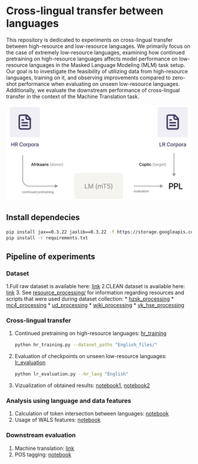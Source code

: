 # Cross-lingual transfer between languages

This repository is dedicated to experiments on cross-lingual transfer between high-resource and low-resource languages. We primarily focus on the case of extremely low-resource languages, examining how continued pretraining on high-resource languages affects model performance on low-resource languages in the Masked Language Modeling (MLM) task setup. Our goal is to investigate the feasibility of utilizing data from high-resource languages, training on it, and observing improvements compared to zero-shot performance when evaluating on unseen low-resource languages. Additionally, we evaluate the downstream performance of cross-lingual transfer in the context of the Machine Translation task.

<p align="center">
    <img src="data/schema.png" width=500px/>
</p>

## Install dependecies

```bash
pip install jax==0.3.22 jaxlib==0.3.22 -f https://storage.googleapis.com/jax-releases/jax_releases.html
pip install -r requirements.txt
```

## Pipeline of experiments

### Dataset
1.Full raw dataset is available here: [link](https://disk.yandex.ru/d/OeLH8C1F94stgw)
2.CLEAN dataset is available here: [link](https://disk.yandex.ru/d/9bSDY6NdWUT31Q)
3. See [resource_processing/](resource_processing/) for information regarding resources and scripts that were used during dataset collection:
    * [hzsk_processing](resource_processing/hzsk_processing.py)
    * [mc4_processing](resource_processing/mc4_processing.py)
    * [ud_processing](resource_processing/ud_processing.py)
    * [wiki_processing](wiki_processing/ud_processing.py)
    * [vk_hse_processing](wiki_processing/ud_processing.py)
    
### Cross-lingual transfer
1. Continued pretraining on high-resource languages: [hr_training](mt5_experiments/hr_training.py)
    ```bash
    python hr_training.py --dataset_paths "English_files/"
    ```
2. Evaluation of checkpoints on unseen low-resource languages: [lr_evaluation](mt5_experiments/lr_evaluation.py)
    ```bash
    python lr_evaluation.py --hr_lang "English"
    ```
3. Vizualization of obtained results: [notebook1](notebooks/mlm-statistic.ipynb), [notebook2](notebooks/TL%20visualization.ipynb)

### Analysis using language and data features
1. Calculation of token intersection between languages: [notebook](notebooks/Tokens%20intersection.ipynb)
2. Usage of WALS features: [notebook](notebooks/wals_feat.ipynb)

### Downstream evaluation
1. Machine translation: [link](downstream_eval/run_checkpoints_modest_wu.sh)
2. POS tagging: [notebook](notebooks/POS_final.ipynb)

